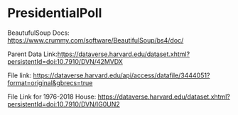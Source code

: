 # PresidentialPoll


BeautufulSoup Docs: https://www.crummy.com/software/BeautifulSoup/bs4/doc/

Parent Data Link:https://dataverse.harvard.edu/dataset.xhtml?persistentId=doi:10.7910/DVN/42MVDX

File link: https://dataverse.harvard.edu/api/access/datafile/3444051?format=original&gbrecs=true

File Link for 1976-2018 House: https://dataverse.harvard.edu/dataset.xhtml?persistentId=doi:10.7910/DVN/IG0UN2
